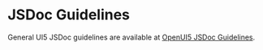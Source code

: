 <!-- loioeeaa5de14e5f4fc1ac796bc0c1ada5fb -->

# JSDoc Guidelines

General UI5 JSDoc guidelines are available at [OpenUI5 JSDoc Guidelines](https://github.com/UI5/openui5/blob/-/docs/guidelines/jsdoc.md).


